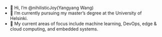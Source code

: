 - 👋 Hi, I’m @nihilisticJoy(Yangyang Wang)
- 👀 I’m currently pursuing my master’s degree at the University of Helsinki.
- 🌱 My current areas of focus include machine learning, DevOps, edge & cloud computing, and embedded systems.

<!---
nihilisticJoy/nihilisticJoy is a ✨ special ✨ repository because its `README.md` (this file) appears on your GitHub profile.
You can click the Preview link to take a look at your changes.
--->
